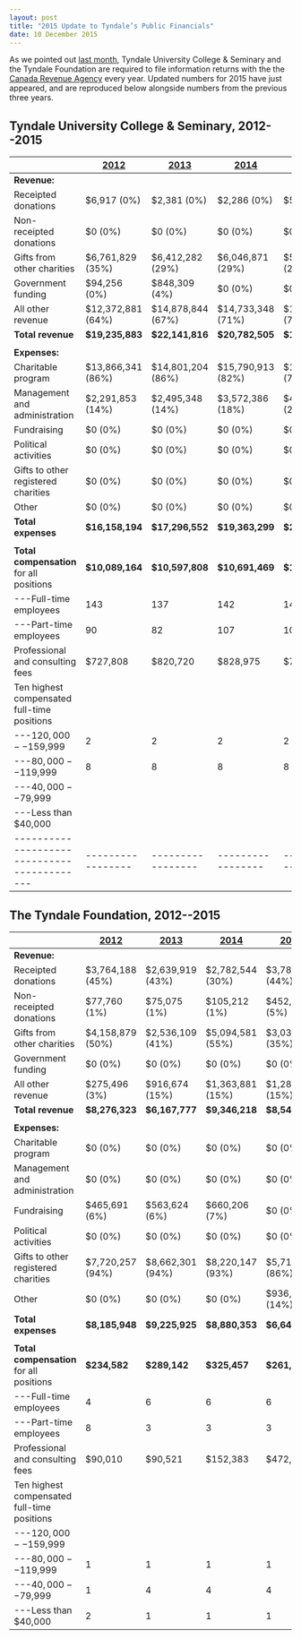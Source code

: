 ```yaml
---
layout: post
title: "2015 Update to Tyndale’s Public Financials"
date: 10 December 2015
---
```


As we pointed out [last month][financials], Tyndale University College &
Seminary and the Tyndale Foundation are required to file information
returns with the the [Canada Revenue Agency][CRA] every year. Updated
numbers for 2015 have just appeared, and are reproduced below alongside
numbers from the previous three years.

[financials]: http://tucfa.ca/2015/11/12/public-financials/
[CRA]: http://www.cra-arc.gc.ca/chrts-gvng/

## Tyndale University College & Seminary, 2012--2015

|                                             | **[2012][1]**     | **[2013][2]**     | **[2014][3]**     | **[2015][4]**     |
| ------------------------------------------- | ----------------- | ----------------- | ----------------- | ----------------- |
| **Revenue:**                                |                   |                   |                   |                   |
| Receipted donations                         | $6,917 (0%)       | $2,381 (0%)       | $2,286 (0%)       | $5,906 (0%)       |
| Non-receipted donations                     | $0 (0%)           | $0 (0%)           | $0 (0%)           | $0 (0%)           |
| Gifts from other charities                  | $6,761,829 (35%)  | $6,412,282 (29%)  | $6,046,871 (29%)  | $5,062,769 (25%)  |
| Government funding                          | $94,256 (0%)      | $848,309 (4%)     | $0 (0%)           | $0 (0%)           |
| All other revenue                           | $12,372,881 (64%) | $14,878,844 (67%) | $14,733,348 (71%) | $14,867,626 (75%) |
| **Total revenue**                           | **$19,235,883**   | **$22,141,816**   | **$20,782,505**   | **$19,936,301**   |
|                                             |                   |                   |                   |                   |
| **Expenses:**                               |                   |                   |                   |                   |
| Charitable program                          | $13,866,341 (86%) | $14,801,204 (86%) | $15,790,913 (82%) | $16,000,998 (78%) |
| Management and administration               | $2,291,853 (14%)  | $2,495,348 (14%)  | $3,572,386 (18%)  | $4,542,627 (22%)  |
| Fundraising                                 | $0 (0%)           | $0 (0%)           | $0 (0%)           | $0 (0%)           |
| Political activities                        | $0 (0%)           | $0 (0%)           | $0 (0%)           | $0 (0%)           |
| Gifts to other registered charities         | $0 (0%)           | $0 (0%)           | $0 (0%)           | $0 (0%)           |
| Other                                       | $0 (0%)           | $0 (0%)           | $0 (0%)           | $0 (0%)           |
| **Total expenses**                          | **$16,158,194**   | **$17,296,552**   | **$19,363,299**   | **$20,543,625**   |
|                                             |                   |                   |                   |                   |
| **Total compensation** for all positions    | **$10,089,164**   | **$10,597,808**   | **$10,691,469**   | **$11,128,802**   |
| ---Full-time employees                      | 143               | 137               | 142               | 142               |
| ---Part-time employees                      | 90                | 82                | 107               | 100               |
| Professional and consulting fees            | $727,808          | $820,720          | $828,975          | $794,177          |
| Ten highest compensated full-time positions |                   |                   |                   |                   |
| ---$120,000--$159,999                       | 2                 | 2                 | 2                 | 2                 |
| ---$80,000--$119,999                        | 8                 | 8                 | 8                 | 8                 |
| ---$40,000--$79,999                         |                   |                   |                   |                   |
| ---Less than $40,000                        |                   |                   |                   |                   |
| ------------------------------------------- | ----------------- | ----------------- | ----------------- | ----------------- |

[1]: http://www.cra-arc.gc.ca/ebci/haip/srch/t3010form22QuickView-eng.action?b=107796880RR0001&fpe=2012-04-30&r=http%3A%2F%2Fwww.cra-arc.gc.ca%3A80%2Febci%2Fhaip%2Fsrch%2Fadvancedsearchresult-eng.action%3Fn%3Dtyndale%2Buniversity%26amp%3Bb%3D%26amp%3Bq%3D%26amp%3Bs%3Dregistered%26amp%3Bd%3D%26amp%3Be%3D%2B%26amp%3Bc%3D%26amp%3Bv%3D%2B%26amp%3Bo%3D%26amp%3Bz%3D%26amp%3Bg%3D%2B%26amp%3Bt%3D%2B%26amp%3By%3D%2B%26amp%3Bp%3D1
[2]: http://www.cra-arc.gc.ca/ebci/haip/srch/t3010form22QuickView-eng.action?b=107796880RR0001&fpe=2013-04-30&r=http%3A%2F%2Fwww.cra-arc.gc.ca%3A80%2Febci%2Fhaip%2Fsrch%2Fadvancedsearchresult-eng.action%3Fn%3Dtyndale%2Buniversity%26amp%3Bb%3D%26amp%3Bq%3D%26amp%3Bs%3Dregistered%26amp%3Bd%3D%26amp%3Be%3D%2B%26amp%3Bc%3D%26amp%3Bv%3D%2B%26amp%3Bo%3D%26amp%3Bz%3D%26amp%3Bg%3D%2B%26amp%3Bt%3D%2B%26amp%3By%3D%2B%26amp%3Bp%3D1
[3]: http://www.cra-arc.gc.ca/ebci/haip/srch/t3010form22QuickView-eng.action?b=107796880RR0001&fpe=2014-04-30&r=http%3A%2F%2Fwww.cra-arc.gc.ca%3A80%2Febci%2Fhaip%2Fsrch%2Fadvancedsearchresult-eng.action%3Fn%3Dtyndale%2Buniversity%26amp%3Bb%3D%26amp%3Bq%3D%26amp%3Bs%3Dregistered%26amp%3Bd%3D%26amp%3Be%3D%2B%26amp%3Bc%3D%26amp%3Bv%3D%2B%26amp%3Bo%3D%26amp%3Bz%3D%26amp%3Bg%3D%2B%26amp%3Bt%3D%2B%26amp%3By%3D%2B%26amp%3Bp%3D1
[4]: http://www.cra-arc.gc.ca/ebci/haip/srch/t3010form22QuickView-eng.action?b=107796880RR0001&fpe=2015-04-30&r=http%3A%2F%2Fwww.cra-arc.gc.ca%3A80%2Febci%2Fhaip%2Fsrch%2Fadvancedsearchresult-eng.action%3Fn%3Dtyndale%2Buniversity%26amp%3Bb%3D%26amp%3Bq%3D%26amp%3Bs%3Dregistered%26amp%3Bd%3D%26amp%3Be%3D%2B%26amp%3Bc%3D%26amp%3Bv%3D%2B%26amp%3Bo%3D%26amp%3Bz%3D%26amp%3Bg%3D%2B%26amp%3Bt%3D%2B%26amp%3By%3D%2B%26amp%3Bp%3D1

## The Tyndale Foundation, 2012--2015

|                                             | **[2012][5]**    | **[2013][6]**    | **[2014][7]**    | **[2015][8]**    |
| ------------------------------------------- | ---------------- | ---------------- | ---------------- | ---------------- |
| **Revenue:**                                |                  |                  |                  |                  |
| Receipted donations                         | $3,764,188 (45%) | $2,639,919 (43%) | $2,782,544 (30%) | $3,786,268 (44%) |
| Non-receipted donations                     | $77,760 (1%)     | $75,075 (1%)     | $105,212 (1%)    | $452,271 (5%)    |
| Gifts from other charities                  | $4,158,879 (50%) | $2,536,109 (41%) | $5,094,581 (55%) | $3,030,009 (35%) |
| Government funding                          | $0 (0%)          | $0 (0%)          | $0 (0%)          | $0 (0%)          |
| All other revenue                           | $275,496 (3%)    | $916,674 (15%)   | $1,363,881 (15%) | $1,280,862 (15%) |
| **Total revenue**                           | **$8,276,323**   | **$6,167,777**   | **$9,346,218**   | **$8,549,410**   |
|                                             |                  |                  |                  |                  |
| **Expenses:**                               |                  |                  |                  |                  |
| Charitable program                          | $0 (0%)          | $0 (0%)          | $0 (0%)          | $0 (0%)          |
| Management and administration               | $0 (0%)          | $0 (0%)          | $0 (0%)          | $0 (0%)          |
| Fundraising                                 | $465,691 (6%)    | $563,624 (6%)    | $660,206 (7%)    | $0 (0%)          |
| Political activities                        | $0 (0%)          | $0 (0%)          | $0 (0%)          | $0 (0%)          |
| Gifts to other registered charities         | $7,720,257 (94%) | $8,662,301 (94%) | $8,220,147 (93%) | $5,713,085 (86%) |
| Other                                       | $0 (0%)          | $0 (0%)          | $0 (0%)          | $936,248 (14%)   |
| **Total expenses**                          | **$8,185,948**   | **$9,225,925**   | **$8,880,353**   | **$6,649,333**   |
|                                             |                  |                  |                  |                  |
| **Total compensation** for all positions    | **$234,582**     | **$289,142**     | **$325,457**     | **$261,353**     |
| ---Full-time employees                      | 4                | 6                | 6                | 6                |
| ---Part-time employees                      | 8                | 3                | 3                | 3                |
| Professional and consulting fees            | $90,010          | $90,521          | $152,383         | $472,239         |
| Ten highest compensated full-time positions |                  |                  |                  |                  |
| ---$120,000--$159,999                       |                  |                  |                  |                  |
| ---$80,000--$119,999                        | 1                | 1                | 1                | 1                |
| ---$40,000--$79,999                         | 1                | 4                | 4                | 4                |
| ---Less than $40,000                        | 2                | 1                | 1                | 1                |

[5]: http://www.cra-arc.gc.ca/ebci/haip/srch/t3010form22QuickView-eng.action?b=888915634RR0001&fpe=2012-04-30&r=http%3A%2F%2Fwww.cra-arc.gc.ca%3A80%2Febci%2Fhaip%2Fsrch%2Fadvancedsearchresult-eng.action%3Fn%3Dtyndale%2Bfoundation%26amp%3Bb%3D%26amp%3Bq%3D%26amp%3Bs%3Dregistered%26amp%3Bd%3D%26amp%3Be%3D%2B%26amp%3Bc%3D%26amp%3Bv%3D%2B%26amp%3Bo%3D%26amp%3Bz%3D%26amp%3Bg%3D%2B%26amp%3Bt%3D%2B%26amp%3By%3D%2B%26amp%3Bp%3D1
[6]: http://www.cra-arc.gc.ca/ebci/haip/srch/t3010form22QuickView-eng.action?b=888915634RR0001&fpe=2013-04-30&r=http%3A%2F%2Fwww.cra-arc.gc.ca%3A80%2Febci%2Fhaip%2Fsrch%2Fadvancedsearchresult-eng.action%3Fn%3Dtyndale%2Bfoundation%26amp%3Bb%3D%26amp%3Bq%3D%26amp%3Bs%3Dregistered%26amp%3Bd%3D%26amp%3Be%3D%2B%26amp%3Bc%3D%26amp%3Bv%3D%2B%26amp%3Bo%3D%26amp%3Bz%3D%26amp%3Bg%3D%2B%26amp%3Bt%3D%2B%26amp%3By%3D%2B%26amp%3Bp%3D1
[7]: http://www.cra-arc.gc.ca/ebci/haip/srch/t3010form22QuickView-eng.action?b=888915634RR0001&fpe=2014-04-30&r=http%3A%2F%2Fwww.cra-arc.gc.ca%3A80%2Febci%2Fhaip%2Fsrch%2Fadvancedsearchresult-eng.action%3Fn%3Dtyndale%2Bfoundation%26amp%3Bb%3D%26amp%3Bq%3D%26amp%3Bs%3Dregistered%26amp%3Bd%3D%26amp%3Be%3D%2B%26amp%3Bc%3D%26amp%3Bv%3D%2B%26amp%3Bo%3D%26amp%3Bz%3D%26amp%3Bg%3D%2B%26amp%3Bt%3D%2B%26amp%3By%3D%2B%26amp%3Bp%3D1
[8]: http://www.cra-arc.gc.ca/ebci/haip/srch/t3010form22QuickView-eng.action?b=888915634RR0001&fpe=2015-04-30&r=http%3A%2F%2Fwww.cra-arc.gc.ca%3A80%2Febci%2Fhaip%2Fsrch%2Fadvancedsearchresult-eng.action%3Fn%3Dtyndale%2Bfoundation%26amp%3Bb%3D%26amp%3Bq%3D%26amp%3Bs%3Dregistered%26amp%3Bd%3D%26amp%3Be%3D%2B%26amp%3Bc%3D%26amp%3Bv%3D%2B%26amp%3Bo%3D%26amp%3Bz%3D%26amp%3Bg%3D%2B%26amp%3Bt%3D%2B%26amp%3By%3D%2B%26amp%3Bp%3D1



